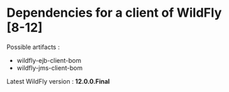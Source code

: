 # Dependencies for a client of WildFly [8-12]

Possible artifacts :

- wildfly-ejb-client-bom
- wildfly-jms-client-bom

Latest WildFly version : **12.0.0.Final**
